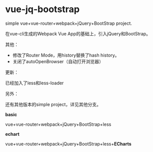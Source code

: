 # vue-jq-bootstrap

simple vue+vue-router+webpack+jQuery+BootStrap project.

在vue-cli生成的Webpack Vue App的基础上，引入jQuery和BootStrap。

其他：

* 修改了Router Mode，用history替换了hash history。
* 关闭了autoOpenBrowser（自动打开浏览器）

更新：

已经加入了less和less-loader

另外：

还有其他版本的simple project，详见其他分支。

**basic**

vue+vue-router+webpack+jQuery+BootStrap+less

**echart**

vue+vue-router+webpack+jQuery+BootStrap+less+**ECharts**